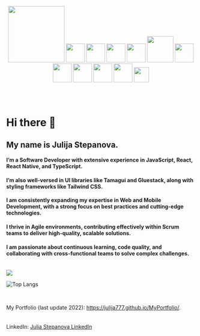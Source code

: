 <p align="center">
<img src="https://user-images.githubusercontent.com/32721917/154956165-8d13e348-ef0b-4a88-8233-8a16d5e4e116.png" width="150">
<img src="https://user-images.githubusercontent.com/32721917/154956018-4935c889-80ef-44c3-8e15-967676af7e77.png" width="50">
<img src="https://github.com/expo/expo/blob/main/.github/resources/banner.png" width="50">
 
<img src="https://www.svgrepo.com/show/452233/ios.svg" width="50">
<img src="https://www.svgrepo.com/show/475631/android-color.svg" width="50">
<img src="https://user-images.githubusercontent.com/32721917/154956136-db9ef1cc-112d-4c1d-a7c2-f6d3bbd14e88.png" width="70">                                         
<img src="https://user-images.githubusercontent.com/32721917/154956183-0d4d1b29-fb98-4073-8b56-4a6712d27fd8.png" width="50">
<img src="https://user-images.githubusercontent.com/32721917/154956259-120545bd-f2f5-4841-aa49-e3caa24e4eee.png" width="50">        
<img src="https://user-images.githubusercontent.com/32721917/154956235-c4d75c16-9271-4a49-b26a-d3207d232734.png" width="50">              
<img src="https://user-images.githubusercontent.com/32721917/154956269-072b3cc4-d24f-4ff1-aa99-052e2183ee75.png" width="50">
<img src="https://github.com/mongodb-js/leaf/blob/master/dist/mongodb-leaf_256x256.png" width="50">
<img src="https://github.com/jestjs/jest/blob/dc9f98cae4ee990f77e92ebf186948ca4983a61a/website/static/img/jest-card-run.svg" width="40">





 
<br>
<br>
<p/>
<br>


# Hi there 👋
## My name is Julija Stepanova. 

#### I’m a Software Developer with extensive experience in JavaScript, React, React Native, and TypeScript. 
#### I’m also well-versed in UI libraries like Tamagui and Gluestack, along with styling frameworks like Tailwind CSS. 
#### I am consistently expanding my expertise in Web and Mobile Development, with a strong focus on best practices and cutting-edge technologies.
#### I thrive in Agile environments, contributing effectively within Scrum teams to deliver high-quality, scalable solutions.
#### I am passionate about continuous learning, code quality, and collaborating with cross-functional teams to solve complex challenges.

 <br>
 

<img src="https://www.codewars.com/users/julija777/badges/large">
<br>



![Top Langs](https://github-readme-stats.vercel.app/api/top-langs/?username=julija777&layout=compact&theme=radical)
 
<br>




My Portfolio (last update 2022): https://julija777.github.io/MyPortfolio/.     
<br>
<br>
LinkedIn:  <a href="[]()">
<a href="badge-base LI-profile-badge" data-locale="en_US" data-size="medium" data-theme="dark" data-type="VERTICAL" data-vanity="julia-stepanova-software-engineer" data-version="v1">
<a class="badge-base__link LI-simple-link" href="HTTP://uk.linkedin.com/in/julija777">Julia Stepanova LinkedIn</a>
              
<br>
<br>
</a>
<!---  
<br>
<br>
<br>
---> 



